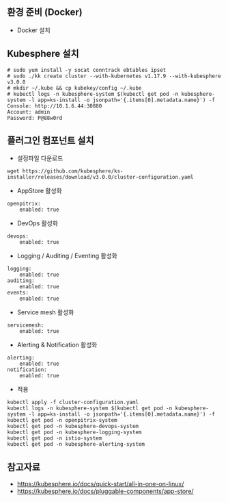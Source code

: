 
## 환경 준비 (Docker)
- Docker 설치

## Kubesphere 설치
```
# sudo yum install -y socat conntrack ebtables ipset
# sudo ./kk create cluster --with-kubernetes v1.17.9 --with-kubesphere v3.0.0
# mkdir ~/.kube && cp kubekey/config ~/.kube
# kubectl logs -n kubesphere-system $(kubectl get pod -n kubesphere-system -l app=ks-install -o jsonpath='{.items[0].metadata.name}') -f
Console: http://10.1.6.44:30880
Account: admin
Password: P@88w0rd
```

## 플러그인 컴포넌트 설치
- 설정파일 다운로드
```
wget https://github.com/kubesphere/ks-installer/releases/download/v3.0.0/cluster-configuration.yaml
```
- AppStore 활성화
```
openpitrix:
    enabled: true    
```
- DevOps 활성화
```
devops:
    enabled: true
```
- Logging / Auditing / Eventing 활성화
```
logging:
    enabled: true
auditing:
    enabled: true 
events:
    enabled: true     
```
- Service mesh 활성화
```
servicemesh:
    enabled: true 
```
- Alerting & Notification 활성화
```
alerting:
    enabled: true 
notification:
    enabled: true
```
- 적용 
```
kubectl apply -f cluster-configuration.yaml    
kubectl logs -n kubesphere-system $(kubectl get pod -n kubesphere-system -l app=ks-install -o jsonpath='{.items[0].metadata.name}') -f
kubectl get pod -n openpitrix-system
kubectl get pod -n kubesphere-devops-system
kubectl get pod -n kubesphere-logging-system
kubectl get pod -n istio-system
kubectl get pod -n kubesphere-alerting-system
```

## 참고자료
- https://kubesphere.io/docs/quick-start/all-in-one-on-linux/
- https://kubesphere.io/docs/pluggable-components/app-store/
